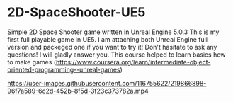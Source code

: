 # 2D-SpaceShooter-UE5
Simple 2D Space Shooter game written in Unreal Engine 5.0.3
This is my first full playable game in UE5.
I am attaching both Unreal Engine full version and packeged one if you want to try it!
Don't hasitate to ask any questions! I will gladly answer you.
This course helped to learn basics how to make games (https://www.coursera.org/learn/intermediate-object-oriented-programming--unreal-games)


https://user-images.githubusercontent.com/116755622/219866898-96f7a589-6c2d-452b-8f5d-3f23c373782a.mp4


